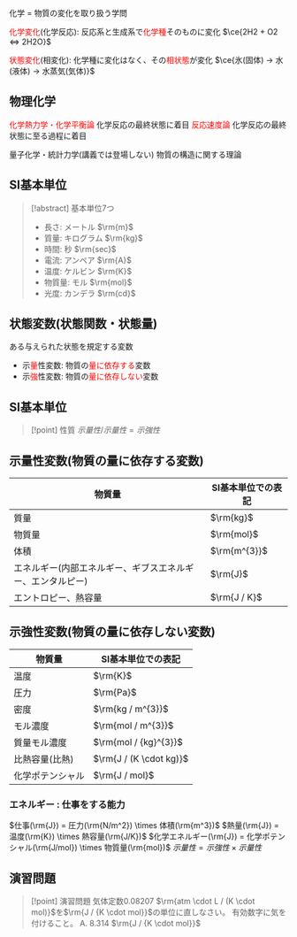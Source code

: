 化学 = 物質の変化を取り扱う学問

<span style="color: red;">化学変化</span>(化学反応):
反応系と生成系で<span style="color: red;">化学種</span>そのものに変化
$\ce{2H2 + O2 <=> 2H2O}$

<span style="color: red;">状態変化</span>(相変化):
化学種に変化はなく、その<span style="color: red;">相状態</span>が変化
$\ce{氷(固体) -> 水(液体) -> 水蒸気(気体)}$

## 物理化学
<span style="color: red;">化学熱力学・化学平衡論</span>
化学反応の最終状態に着目
<span style="color: red;">反応速度論</span>
化学反応の最終状態に至る過程に着目

量子化学・統計力学(講義では登場しない)
物質の構造に関する理論

## SI基本単位
> [!abstract] 基本単位$7$つ
>    - 長さ: メートル $\rm{m}$
>    - 質量: キログラム $\rm{kg}$
>    - 時間: 秒 $\rm{sec}$
>    - 電流: アンペア $\rm{A}$
>    - 温度: ケルビン $\rm{K}$
>    - 物質量: モル $\rm{mol}$
>    - 光度: カンデラ $\rm{cd}$


## 状態変数(状態関数・状態量)
ある与えられた状態を規定する変数
- 示<span style="color: red;">量</span>性変数: 物質の<span style="color: red;">量に依存する</span>変数
- 示<span style="color: red;">強</span>性変数: 物質の<span style="color: red;">量に依存しない</span>変数

## SI基本単位
> [!point] 性質
> $示量性/示量性=示強性$

## 示量性変数(物質の量に依存する変数)
| 物質量 | SI基本単位での表記 |
| ---- | ---- |
| 質量 | $\rm{kg}$ |
| 物質量 | $\rm{mol}$ |
| 体積 | $\rm{m^{3}}$ |
| エネルギー(内部エネルギー、ギブスエネルギー、エンタルピー) | $\rm{J}$ |
| エントロピー、熱容量 | $\rm{J / K}$ |

## 示強性変数(物質の量に依存しない変数)
| 物質量 | SI基本単位での表記 |
| ---- | ---- |
| 温度 | $\rm{K}$ |
| 圧力 | $\rm{Pa}$ |
| 密度 | $\rm{kg / m^{3}}$ |
| モル濃度 | $\rm{mol / m^{3}}$ |
| 質量モル濃度 | $\rm{mol / {kg}^{3}}$ |
| 比熱容量(比熱) | $\rm{J / (K \cdot kg)}$ |
| 化学ポテンシャル | $\rm{J / mol}$ |

### エネルギー : 仕事をする能力
$仕事(\rm{J}) = 圧力(\rm{N/m^2}) \times 体積(\rm{m^3})$
$熱量(\rm{J}) = 温度(\rm{K}) \times 熱容量(\rm{J/K})$
$化学エネルギー(\rm{J}) = 化学ポテンシャル(\rm{J/mol}) \times 物質量(\rm{mol})$
$示量性 = 示強性 \times 示量性$

## 演習問題
> [!point] 演習問題
> 気体定数0.08207 $\rm{atm \cdot L / (K \cdot mol)}$を$\rm{J / {K \cdot mol}}$の単位に直しなさい。
> 有効数字に気を付けること。
> A. 8.314 $\rm{J / {K \cdot mol}}$